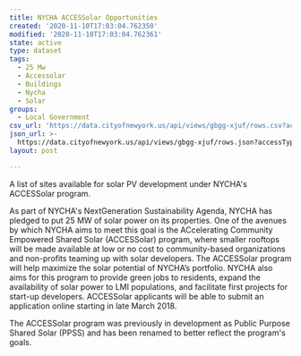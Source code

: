 ```yaml
---
title: NYCHA ACCESSolar Opportunities
created: '2020-11-10T17:03:04.762350'
modified: '2020-11-10T17:03:04.762361'
state: active
type: dataset
tags:
  - 25 Mw
  - Accessolar
  - Buildings
  - Nycha
  - Solar
groups:
  - Local Government
csv_url: 'https://data.cityofnewyork.us/api/views/gbgg-xjuf/rows.csv?accessType=DOWNLOAD'
json_url: >-
  https://data.cityofnewyork.us/api/views/gbgg-xjuf/rows.json?accessType=DOWNLOAD
layout: post

---
```

A list of sites available for solar PV development under NYCHA's ACCESSolar program.

As part of NYCHA's NextGeneration Sustainability Agenda, NYCHA has pledged to put 25 MW of solar power on its properties.  One of the avenues by which NYCHA aims to meet this goal is the ACcelerating Community Empowered Shared Solar (ACCESSolar) program, where smaller rooftops will be made available at low or no cost to community-based organizations and non-profits teaming up with solar developers.  The ACCESSolar program will help maximize the solar potential of NYCHA’s portfolio.  NYCHA also aims for this program to provide green jobs to residents, expand the availability of solar power to LMI populations, and facilitate first projects for start-up developers.  ACCESSolar applicants will be able to submit an application online starting in late March 2018.

The ACCESSolar program was previously in development as Public Purpose Shared Solar (PPSS) and has been renamed to better reflect the program's goals.
